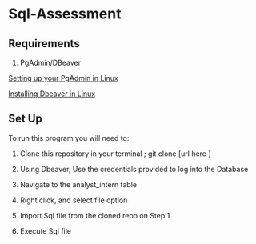 # Sql-Assessment

## Requirements
1. PgAdmin/DBeaver 

[Setting up your PgAdmin in Linux](https://www.how2shout.com/linux/how-to-install-pgadmin-4-on-ubuntu-20-04-lts-linux/)

[Installing Dbeaver in Linux](https://computingforgeeks.com/install-and-configure-dbeaver-on-ubuntu-debian/)


## Set Up
To run this program you will need to:

1. Clone this repository in your terminal ; git clone [url here ]

2. Using Dbeaver, Use the credentials provided to log into the Database

3. Navigate to the analyst_intern table

4. Right click, and select file option

5. Import Sql file from the cloned repo on Step 1

6. Execute Sql file




